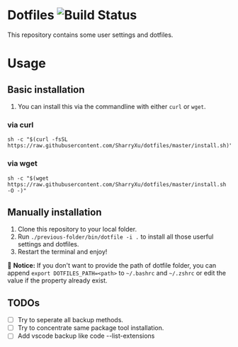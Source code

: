 # Dotfiles ![Build Status](https://travis-ci.org/SharryXu/dotfiles.svg?branch=master)

This repository contains some user settings and dotfiles.

# Usage

## Basic installation

1. You can install this via the commandline with either ```curl``` or ```wget```.

### via curl

```shell
sh -c "$(curl -fsSL https://raw.githubusercontent.com/SharryXu/dotfiles/master/install.sh)"
```

### via wget

```shell
sh -c "$(wget https://raw.githubusercontent.com/SharryXu/dotfiles/master/install.sh -O -)"
```

## Manually installation

1. Clone this repository to your local folder.
1. Run `./previous-folder/bin/dotfile -i .` to install all those userful settings and dotfiles.
1. Restart the terminal and enjoy!

:eyes: **Notice:** If you don't want to provide the path of dotfile folder, you can append `export DOTFILES_PATH=<path>` to `~/.bashrc` and `~/.zshrc` or edit the value if the property already exist.

## TODOs

- [ ] Try to seperate all backup methods.
- [ ] Try to concentrate same package tool installation.
- [ ] Add vscode backup like code --list-extensions
